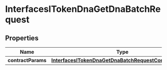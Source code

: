 
# InterfacesITokenDnaGetDnaBatchRequest

## Properties
Name | Type | Description | Notes
------------ | ------------- | ------------- | -------------
**contractParams** | [**InterfacesITokenDnaGetDnaBatchRequestContractParams**](InterfacesITokenDnaGetDnaBatchRequestContractParams.md) |  | 



